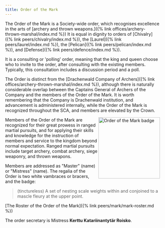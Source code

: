 ```yaml
---
title: Order of the Mark
---
```


The Order of the Mark is a Society-wide order, which recognises excellence in the arts of [archery and thrown weapons.]({% link offices/archery-thrown-marshal/index.md %})  It is equal in dignity to orders of [Chivalry]({% link peers/chivalry/index.md %}), the [Laurel]({% link peers/laurel/index.md %}), the [Pelican]({% link peers/pelican/index.md %}), and [Defense]({% link peers/defence/index.md %}).

It is a consulting or 'polling' order, meaning that the king and queen choose who to invite to the order, after consulting with the existing members. Typically, this consultation includes a discussion period and a poll. 

The Order is distinct from the [Drachenwald Company of Archers]({% link offices/archery-thrown-marshal/index.md %}), although there is naturally considerable overlap between the Captains General of Archers of the Company and the members of the Order of the Mark.  It is worth remembering that the Company is Drachenwald institution, and advancement is administered internally, while the Order of the Mark is recognized throughout the SCA, and members are elevated by the Crown.

<img align="right" src="{{ site.baseurl }}{% link peers/mark/images/markbadge.png %}" alt="Order of the Mark badge" width="200" />

Members of the Order of the Mark are recognized for their great prowess in ranged martial pursuits, and for applying their skills and knowledge for the instruction of members and service to the kingdom beyond normal expectation. Ranged martial pursuits include target archery, combat archery, siege weaponry, and thrown weapons.

Members are addressed as "Master" (name) or "Mistress" (name). The regalia of the Order is two white vambraces or bracers, and the badge:

> (tinctureless) A set of nesting scale weights within and conjoined to a mascle fleury at the upper point.

[The Roster of the Order of the Mark]({% link peers/mark/mark-roster.md %})

The order secretary is Mistress **Kerttu Katariinantytär Roisko**.